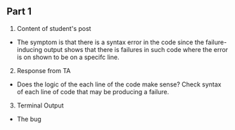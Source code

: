 ## Part 1
1. Content of student's post

- The symptom is that there is a syntax error in the code since the failure-inducing output shows that there is failures in such code where the error is on shown to be on a specifc line.

2. Response from TA
- Does the logic of the each line of the code make sense? Check syntax of each line of code that may be producing a failure.

3. Terminal Output

- The bug 
